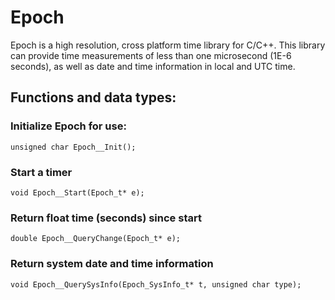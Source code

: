 # Epoch

Epoch is a high resolution, cross platform time library for C/C++.
This library can provide time measurements of less than one microsecond (1E-6 seconds),
as well as date and time information in local and UTC time.




## Functions and data types:


### Initialize Epoch for use:

    unsigned char Epoch__Init();

  
### Start a timer

    void Epoch__Start(Epoch_t* e);
  
### Return float time (seconds) since start

    double Epoch__QueryChange(Epoch_t* e);
  
### Return system date and time information

    void Epoch__QuerySysInfo(Epoch_SysInfo_t* t, unsigned char type);
